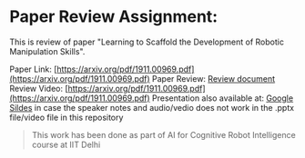 
# Paper Review Assignment: 

This is review of paper "Learning to Scaffold the Development of Robotic Manipulation Skills".

Paper Link: [https://arxiv.org/pdf/1911.00969.pdf](https://arxiv.org/pdf/1911.00969.pdf)
Paper Review: [Review document](https://github.com/deepakraina99/PhD-Course-Projects-IITD/blob/master/AI-Cognitive-Robotics-COL864/paper-review/Review-DeepakRaina-2019MEZ8497.pdf)
Review Video: [https://arxiv.org/pdf/1911.00969.pdf](https://arxiv.org/pdf/1911.00969.pdf)
Presentation also available at: [Google Sildes](https://docs.google.com/presentation/d/1BzU-zgrfgnJpZ7SjHmMz-dWgvI6ZTy9LFwvgHa38ovA/edit?usp=sharing) in case the speaker notes and audio/vedio does not work in the .pptx file/video file in this repository

> This work has been done as part of AI for Cognitive Robot Intelligence course at IIT Delhi
